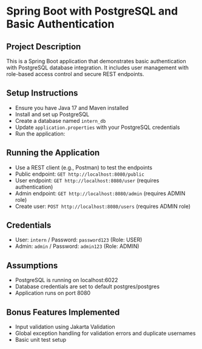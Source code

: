 # Spring Boot with PostgreSQL and Basic Authentication

## Project Description
This is a Spring Boot application that demonstrates basic authentication with PostgreSQL database integration. It includes user management with role-based access control and secure REST endpoints.

## Setup Instructions
- Ensure you have Java 17 and Maven installed
- Install and set up PostgreSQL
- Create a database named `intern_db`
- Update `application.properties` with your PostgreSQL credentials
- Run the application:


## Running the Application
- Use a REST client (e.g., Postman) to test the endpoints
- Public endpoint: `GET http://localhost:8080/public`
- User endpoint: `GET http://localhost:8080/user` (requires authentication)
- Admin endpoint: `GET http://localhost:8080/admin` (requires ADMIN role)
- Create user: `POST http://localhost:8080/users` (requires ADMIN role)

## Credentials
- User: `intern` / Password: `password123` (Role: USER)
- Admin: `admin` / Password: `admin123` (Role: ADMIN)

## Assumptions
- PostgreSQL is running on localhost:6022
- Database credentials are set to default postgres/postgres
- Application runs on port 8080

## Bonus Features Implemented
- Input validation using Jakarta Validation
- Global exception handling for validation errors and duplicate usernames
- Basic unit test setup
